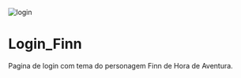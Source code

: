 ![login](https://user-images.githubusercontent.com/85128774/144513156-33dea708-5012-460f-b323-684371ba2e48.png)

# Login_Finn

Pagina de login com tema do personagem Finn de Hora de Aventura.
